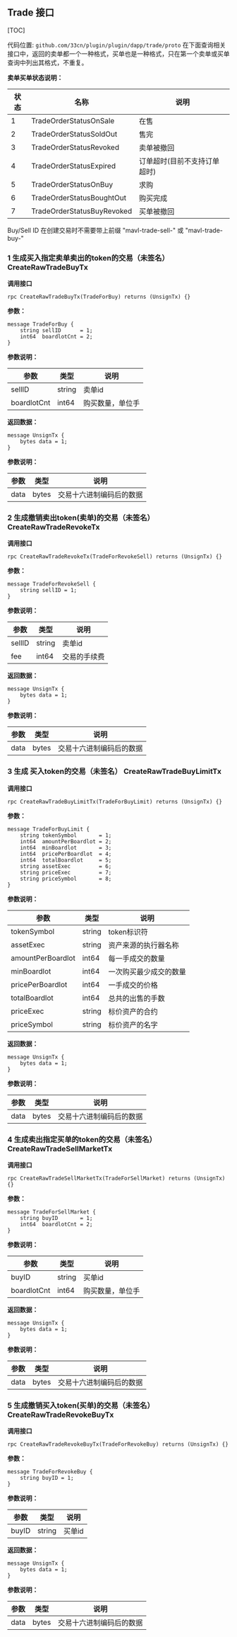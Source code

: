 ## Trade 接口

[TOC]

代码位置: `github.com/33cn/plugin/plugin/dapp/trade/proto`
在下面查询相关接口中，返回的卖单都一个一种格式，买单也是一种格式，只在第一个卖单或买单查询中列出其格式，不重复。

**卖单买单状态说明：**

|状态|名称|说明|
|----|----|----|
|1|TradeOrderStatusOnSale|在售|
|2|TradeOrderStatusSoldOut|售完|
|3|TradeOrderStatusRevoked|卖单被撤回|
|4|TradeOrderStatusExpired|订单超时(目前不支持订单超时)|
|5|TradeOrderStatusOnBuy|求购|
|6|TradeOrderStatusBoughtOut|购买完成|
|7|TradeOrderStatusBuyRevoked|买单被撤回|

Buy/Sell ID 在创建交易时不需要带上前缀 "mavl-trade-sell-" 或 "mavl-trade-buy-"

### 1 生成买入指定卖单卖出的token的交易（未签名）CreateRawTradeBuyTx
**调用接口**
```
rpc CreateRawTradeBuyTx(TradeForBuy) returns (UnsignTx) {}
```
**参数：**
```
message TradeForBuy {
    string sellID      = 1;
    int64  boardlotCnt = 2;
}
```

**参数说明：**

|参数|类型|说明|
|----|----|----|
|sellID|string|卖单id|
|boardlotCnt|int64|购买数量，单位手|

**返回数据：**
```
message UnsignTx {
    bytes data = 1;
}
```

**参数说明：**

|参数|类型|说明|
|----|----|----|
|data|bytes|交易十六进制编码后的数据|

### 2 生成撤销卖出token(卖单)的交易（未签名） CreateRawTradeRevokeTx
**调用接口**
```
rpc CreateRawTradeRevokeTx(TradeForRevokeSell) returns (UnsignTx) {}
```
**参数：**
```
message TradeForRevokeSell {
    string sellID = 1;
}
```

**参数说明：**

|参数|类型|说明|
|----|----|----|
|sellID|string|卖单id|
|fee|int64|交易的手续费|

**返回数据：**
```
message UnsignTx {
    bytes data = 1;
}
```

**参数说明：**

|参数|类型|说明|
|----|----|----|
|data|bytes|交易十六进制编码后的数据|

### 3 生成 买入token的交易（未签名） CreateRawTradeBuyLimitTx
**调用接口**
```
rpc CreateRawTradeBuyLimitTx(TradeForBuyLimit) returns (UnsignTx) {}
```
**参数：**
```
message TradeForBuyLimit {
    string tokenSymbol       = 1;
    int64  amountPerBoardlot = 2;
    int64  minBoardlot       = 3;
    int64  pricePerBoardlot  = 4;
    int64  totalBoardlot     = 5;
    string assetExec         = 6;
    string priceExec         = 7;
    string priceSymbol       = 8;
}
```

**参数说明：**

|参数|类型|说明|
|----|----|----|
|tokenSymbol|string|token标识符|
|assetExec|string|资产来源的执行器名称|
|amountPerBoardlot|int64|每一手成交的数量|
|minBoardlot|int64|一次购买最少成交的数量|
|pricePerBoardlot|int64|一手成交的价格|
|totalBoardlot|int64|总共的出售的手数|
|priceExec|string|标价资产的合约|
|priceSymbol|string|标价资产的名字|

**返回数据：**
```
message UnsignTx {
    bytes data = 1;
}
```

**参数说明：**

|参数|类型|说明|
|----|----|----|
|data|bytes|交易十六进制编码后的数据|

### 4 生成卖出指定买单的token的交易（未签名） CreateRawTradeSellMarketTx
**调用接口**
```
rpc CreateRawTradeSellMarketTx(TradeForSellMarket) returns (UnsignTx) {}
```
**参数：**
```
message TradeForSellMarket {
    string buyID       = 1;
    int64  boardlotCnt = 2;
}
```

**参数说明：**

|参数|类型|说明|
|----|----|----|
|buyID|string|买单id|
|boardlotCnt|int64|购买数量，单位手|

**返回数据：**
```
message UnsignTx {
    bytes data = 1;
}
```

**参数说明：**

|参数|类型|说明|
|----|----|----|
|data|bytes|交易十六进制编码后的数据|

### 5 生成撤销买入token(买单)的交易（未签名） CreateRawTradeRevokeBuyTx
**调用接口**
```
rpc CreateRawTradeRevokeBuyTx(TradeForRevokeBuy) returns (UnsignTx) {}
```
**参数：**
```
message TradeForRevokeBuy {
    string buyID = 1;
}
```

**参数说明：**

|参数|类型|说明|
|----|----|----|
|buyID|string|买单id|

**返回数据：**
```
message UnsignTx {
    bytes data = 1;
}
```

**参数说明：**

|参数|类型|说明|
|----|----|----|
|data|bytes|交易十六进制编码后的数据|
